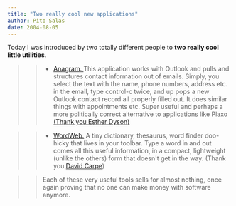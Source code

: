 ```yaml
---
title: "Two really cool new applications"
author: Pito Salas
date: 2004-08-05
---
```




Today I was introduced by two totally different people to **two really cool
little utilities**.

>>

>>   * [Anagram. ](<http://getanagram.com/>)This application works with
Outlook and pulls and structures contact information out of emails. Simply,
you select the text with the name, phone numbers, address etc. in the email,
type control-c twice, and up pops a new Outlook contact record all properly
filled out. It does similar things with appointments etc. Super useful and
perhaps a more politically correct alternative to applications like Plaxo
[(Thank you Esther Dyson) ](<http://www.edventure.com>)

>>

>>   * [WordWeb.](<http://www.wordweb.co.uk/>) A tiny dictionary, thesaurus,
word finder doo-hicky that lives in your toolbar. Type a word in and out comes
all this useful information, in a compact, lightweight (unlike the others)
form that doesn't get in the way. (Thank you [David
Carpe](<http://www.clew.us/>))

>>

>>

>> Each of these very useful tools sells for almost nothing, once again
proving that no one can make money with software anymore.


